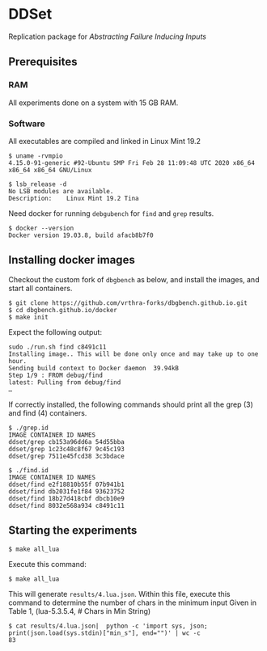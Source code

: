 # DDSet

Replication package for _Abstracting Failure Inducing Inputs_

## Prerequisites

### RAM

All experiments done on a system with 15 GB RAM.

### Software

All executables are compiled and linked in Linux Mint 19.2

```
$ uname -rvmpio
4.15.0-91-generic #92-Ubuntu SMP Fri Feb 28 11:09:48 UTC 2020 x86_64 x86_64 x86_64 GNU/Linux

$ lsb_release -d
No LSB modules are available.
Description:    Linux Mint 19.2 Tina
```

Need docker for running `debgubench` for `find` and `grep` results.

```
$ docker --version
Docker version 19.03.8, build afacb8b7f0
```

## Installing docker images

Checkout the custom fork of `dbgbench` as below, and install the images, and
start all containers.

```
$ git clone https://github.com/vrthra-forks/dbgbench.github.io.git
$ cd dbgbench.github.io/docker
$ make init
```

Expect the following output:
```
sudo ./run.sh find c8491c11
Installing image.. This will be done only once and may take up to one hour.
Sending build context to Docker daemon  39.94kB
Step 1/9 : FROM debug/find
latest: Pulling from debug/find
…
```

If correctly installed, the following commands should print all the grep (3) and
find (4) containers.

```
$ ./grep.id 
IMAGE CONTAINER ID NAMES
ddset/grep cb153a96dd6a 54d55bba
ddset/grep 1c23c48c8f67 9c45c193
ddset/grep 7511e45fcd38 3c3bdace

$ ./find.id 
IMAGE CONTAINER ID NAMES
ddset/find e2f18810b55f 07b941b1
ddset/find db2031fe1f84 93623752
ddset/find 18b27d418cbf dbcb10e9
ddset/find 8032e568a934 c8491c11
```

## Starting the experiments


```
$ make all_lua
```

Execute this command:

```
$ make all_lua
```

This will generate `results/4.lua.json`. Within this file, execute this command
to determine the number of chars in the minimum input
Given in Table 1, (lua-5.3.5.4, # Chars in Min String)

```
$ cat results/4.lua.json|  python -c 'import sys, json; print(json.load(sys.stdin)["min_s"], end="")' | wc -c
83
```
